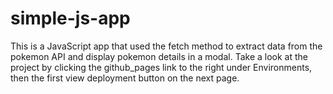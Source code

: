 # simple-js-app
This is a JavaScript app that used the fetch method to extract data from the pokemon API and display pokemon details in a modal.
Take a look at the project by clicking the github_pages link to the right under Environments, then the first view deployment button on the next page.
